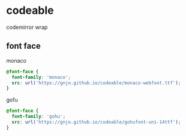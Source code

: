 # codeable
codemirror wrap

## font face
monaco
```css
@font-face {
  font-family: 'monaco';
  src: url('https://gnjo.github.io/codeable/monaco-webfont.ttf');
}
```
gofu
```css
@font-face {
  font-family: 'gohu';
  src: url('https://gnjo.github.io/codeable/gohufont-uni-14ttf');
}
```
